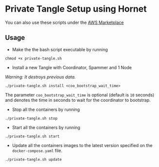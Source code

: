 # Private Tangle Setup using Hornet

You can also use these scripts under the [AWS Marketplace](./README_AWS.md)

## Usage

* Make the the bash script executable by running
```
chmod +x private-tangle.sh
```

* Install a new Tangle with Coordinator, Spammer and 1 Node

*Warning: It destroys previous data.* 

```
./private-tangle.sh install <coo_bootstrap_wait_time>
```

The parameter `coo_bootstrap_wait_time` is optional (default is `10` seconds) and denotes the time in seconds to wait for the coordinator to bootstrap.

* Stop all the containers by running 

```
./private-tangle.sh stop
```

* Start all the containers by running 

```
./private-tangle.sh start
```

* Update all the containers images to the latest version specified on the `docker-compose.yaml` file. 

```
./private-tangle.sh update
```
